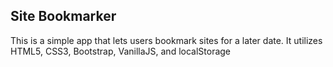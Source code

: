 ## Site Bookmarker
This is a simple app that lets users bookmark sites for a later date. It utilizes HTML5, CSS3, Bootstrap, VanillaJS, and localStorage
